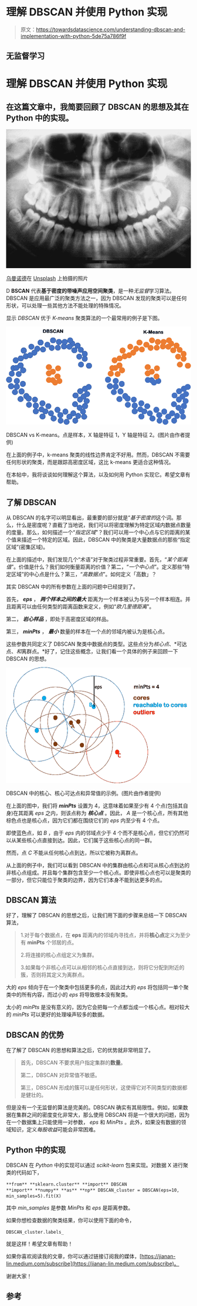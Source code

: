 # 理解 DBSCAN 并使用 Python 实现

> 原文：<https://towardsdatascience.com/understanding-dbscan-and-implementation-with-python-5de75a786f9f>

## 无监督学习

# 理解 DBSCAN 并使用 Python 实现

## 在这篇文章中，我简要回顾了 DBSCAN 的思想及其在 Python 中的实现。

![](img/a9f292f0714bec2d4c0bbac0c8dd04df.png)

[乌曼诺德](https://unsplash.com/@umanoide?utm_source=medium&utm_medium=referral)在 [Unsplash](https://unsplash.com?utm_source=medium&utm_medium=referral) 上拍摄的照片

D **BSCAN** 代表**基于密度的带噪声应用空间聚类**，是一种*无监督*学习算法。DBSCAN 是应用最广泛的聚类方法之一，因为 DBSCAN 发现的聚类可以是任何形状，可以处理一些其他方法不能处理的特殊情况。

显示 *DBSCAN* 优于 *K-means* 聚类算法的一个最常用的例子是下图。

![](img/c7b35c999592c0534a9ae9a4e00d4ce3.png)

DBSCAN vs K-means。点是样本，X 轴是特征 1，Y 轴是特征 2。(图片由作者提供)

在上面的例子中，k-means 聚类的线性边界肯定不好用。然而，DBSCAN 不需要任何形状的聚类，而是跟踪高密度区域，这比 k-means 更适合这种情况。

在本帖中，我将谈谈如何理解这个算法，以及如何用 Python 实现它。希望文章有帮助。

## 了解 DBSCAN

从 DBSCAN 的名字可以明显看出，最重要的部分就是“*基于密度的*这个词。那么，什么是密度呢？直截了当地说，我们可以将密度理解为特定区域内数据点数量的度量。那么，如何描述一个“*指定区域*”？我们可以用一个中心点与它的距离的某个值来描述一个特定的区域。因此，DBSCAN 中的聚类是大量数据点的那些“指定区域”(密集区域)。

在上面的描述中，我们发现几个“术语”对于聚类过程非常重要。首先，“*某个距离值*”。价值是什么？我们如何衡量距离的价值？第二，“*一个中心点*”。定义那些“特定区域”的中心点是什么？第三，“*高数据点*”。如何定义「高数」？

其实 DBSCAN 中的所有参数在上面的问题中已经提到了。

首先， ***eps*** ， ***两个样本之间的最大*** 距离为一个样本被认为与另一个样本相连。并且距离可以由任何类型的距离函数来定义，例如“*欧几里德距离*”。

第二， ***岩心样品*** ，即处于高密度区域的样品。

第三， ***minPts*** ， ***最小*** 数量的样本在一个点的邻域内被认为是核心点。

这些参数共同定义了 DBSCAN 聚类中数据点的类型。这些点分为*核心点*、*可达点、*和*离群点。*好了，记住这些概念，让我们看一个具体的例子来回顾一下 DBSCAN 的思想。

![](img/0b0ff18e4d5c965fb4668d9abcf35cec.png)

DBSCAN 中的核心、核心可达点和异常值的示例。(图片由作者提供)

在上面的图中，我们将 ***minPts*** 设置为 4，这意味着如果至少有 4 个点(包括其自身)在其距离 *eps* 之内，则该点称为 ***核心点*** 。因此， *A* 是一个核心点，所有其他棕色点也是核心点，因为它们都在围绕它们的 *eps* 内至少有 4 个点。

即使蓝色点，如 *B* ，由于 *eps* 内的邻域点少于 4 个而不是核心点，但它们仍然可以从某些核心点直接到达。因此，它们属于这些核心点的同一群。

然而，点 *C* 不能从任何核心点到达，所以它被称为离群点。

从上面的例子中，我们可以看到 DBSCAN 中的集群由核心点和可从核心点到达的非核心点组成。并且每个集群包含至少一个核心点。即使非核心点也可以是聚类的一部分，但它只能位于聚类的边界，因为它们本身不能到达更多的点。

## DBSCAN 算法

好了，理解了 DBSCAN 的思想之后，让我们用下面的步骤来总结一下 DBSCAN 算法，

> 1.对于每个数据点，在 **eps** 距离内的邻域内寻找点，并将**核心点**定义为至少有 **minPts** 个邻居的点。
> 
> 2.将连接的核心点组定义为集群。
> 
> 3.如果每个非核心点可以从相邻的核心点直接到达，则将它分配到附近的簇，否则将其定义为离群点。

大的 *eps* 倾向于在一个聚类中包括更多的点，因此过大的 *eps* 将包括同一单个聚类中的所有内容，而过小的 *eps* 将导致根本没有聚类。

太小的 *minPts* 是没有意义的，因为它会把每一个点都当成一个核心点。相对较大的 *minPts* 可以更好的处理噪声较多的数据。

## DBSCAN 的优势

在了解了 DBSCAN 的思想和算法之后，它的优势就非常明显了。

> 首先，DBSCAN 不要求用户指定集群的**数量**。
> 
> 第二，DBSCAN 对异常值不敏感。
> 
> 第三，DBSCAN 形成的簇可以是任何形状，这使得它对不同类型的数据都是健壮的。

但是没有一个无监督的算法是完美的。DBSCAN 确实有其局限性。例如，如果数据在集群之间的密度变化非常大，那么使用 DBSCAN 将是一个很大的问题，因为在一个数据集上只能使用一对参数， *eps* 和 *MinPts* 。此外，如果没有数据的领域知识，定义*每股收益*可能会非常困难。

## Python 中的实现

DBSCAN 在 *Python* 中的实现可以通过 *scikit-learn* 包来实现。对数据 X 进行聚类的代码如下，

```
**from** **sklearn.cluster** **import** DBSCAN
**import** **numpy** **as** **np** DBSCAN_cluster = DBSCAN(eps=10, min_samples=5).fit(X) 
```

其中 *min_samples* 是参数 *MinPts* 和 *eps* 是距离参数。

如果你想检查数据的聚类结果，你可以使用下面的命令，

```
DBSCAN_cluster.labels_
```

就是这样！希望文章有帮助！

如果你喜欢阅读我的文章，你可以通过链接订阅我的媒体，[https://jianan-lin.medium.com/subscribe](https://jianan-lin.medium.com/subscribe)。

谢谢大家！

## 参考

[](https://en.wikipedia.org/wiki/DBSCAN)  [](https://scikit-learn.org/stable/modules/generated/sklearn.cluster.DBSCAN.html)  [](https://scikit-learn.org/stable/modules/clustering.html#dbscan) 